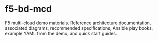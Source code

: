 # f5-bd-mcd
F5 multi-cloud demo materials.  Reference architecture documentation, associated diagrams, recommended specifications, Ansible play books, example YAML from the demo, and quick start guides.
